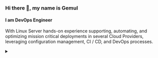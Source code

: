 ### Hi there 👋, my name is Gemul
#### I am DevOps Engineer
With Linux Server hands-on experience supporting, automating, and optimizing mission critical deployments in several Cloud Providers, leveraging configuration management, CI / CD, and DevOps processes.

<details>
  <summary></summary>
  
**TECH STACK** 

<img src='https://cdn.jsdelivr.net/npm/simple-icons@3.0.1/icons/amazonaws.svg' alt='amazonaws' height='40'><img src='https://cdn.jsdelivr.net/npm/simple-icons@3.0.1/icons/digitalocean.svg' alt='digitalocean' height='40'><img src='https://cdn.jsdelivr.net/npm/simple-icons@3.0.1/icons/googlecloud.svg' alt='googlecloud' height='40'><img src='https://cdn.jsdelivr.net/npm/simple-icons/icons/alibabacloud.svg' alt='alibaba' height='40'><img src='https://cdn.jsdelivr.net/npm/simple-icons@3.0.1/icons/docker.svg' alt='docker' height='40'><img src='https://cdn.jsdelivr.net/npm/simple-icons@3.0.1/icons/kubernetes.svg' alt='kubernetes' height='40'><br><img src='https://cdn.jsdelivr.net/npm/simple-icons@3.0.1/icons/ubuntu.svg' alt='ubuntu' height='40'><img src='https://cdn.jsdelivr.net/npm/simple-icons@3.0.1/icons/debian.svg' alt='debian' height='40'><img src='https://cdn.jsdelivr.net/npm/simple-icons@3.0.1/icons/centos.svg' alt='centos' height='40'><img src='https://cdn.jsdelivr.net/npm/simple-icons@3.0.1/icons/redhat.svg' alt='redhat' height='40'><img src='https://cdn.jsdelivr.net/npm/simple-icons@3.0.1/icons/nginx.svg' alt='nginx' height='40'><img src='https://cdn.jsdelivr.net/npm/simple-icons@3.0.1/icons/apache.svg' alt='apache' height='40'><br><img src='https://cdn.jsdelivr.net/npm/simple-icons@3.0.1/icons/postgresql.svg' alt='postgresql' height='40'><img src='https://cdn.jsdelivr.net/npm/simple-icons@3.0.1/icons/mysql.svg' alt='mysql' height='40'><img src='https://cdn.jsdelivr.net/npm/simple-icons@3.0.1/icons/ansible.svg' alt='ansible' height='40'><img src='https://cdn.jsdelivr.net/npm/simple-icons@3.0.1/icons/jenkins.svg' alt='jenkins' height='40'><img src='https://cdn.jsdelivr.net/npm/simple-icons@3.0.1/icons/gnubash.svg' alt='gnubash' height='40'><img src='https://cdn.jsdelivr.net/npm/simple-icons@3.0.1/icons/git.svg' alt='git' height='40'><br><img src='https://cdn.jsdelivr.net/npm/simple-icons/icons/python.svg' alt='python' height='40'><img src='https://cdn.jsdelivr.net/npm/simple-icons@3.0.1/icons/groovy.svg' alt='groovy' height='40'><img src='https://cdn.jsdelivr.net/npm/simple-icons@3.0.1/icons/prometheus.svg' alt='prometheus' height='40'><img src='https://cdn.jsdelivr.net/npm/simple-icons@3.0.1/icons/grafana.svg' alt='grafana' height='40'><img src='https://cdn.jsdelivr.net/npm/simple-icons@3.0.1/icons/newrelic.svg' alt='newrelic' height='40'><img src='https://cdn.jsdelivr.net/npm/simple-icons@3.0.1/icons/datadog.svg' alt='datadog' height='40'>



- 🌱 I’m currently learning some advanced cloud scalability. 
- :laughing: Pronouns: English & Indonesian Native Speaker.
- :mailbox_with_mail: Ask me about anything.
- :shipit: Fun fact: coffee person.

**You Can Find Me on :**
[<img src='https://cdn.jsdelivr.net/npm/simple-icons@3.0.1/icons/github.svg' alt='github' height='20'>](https://github.com/peruvianskies)  [<img src='https://cdn.jsdelivr.net/npm/simple-icons@3.0.1/icons/linkedin.svg' alt='linkedin' height='20'>](https://www.linkedin.com/in/tian-putra-nuhcahya/) [<img src='https://cdn.jsdelivr.net/npm/simple-icons@3.0.1/icons/telegram.svg' alt='telegram' height='20'>](https://t.me/Tianputra) 

[![Top Langs](https://github-readme-stats.vercel.app/api/top-langs/?username=peruvianskies)](https://github.com/anuraghazra/github-readme-stats)

*Tell me and I forget, Teach me and I remember, Involve me and I learn. - Benjamin Franklin*
</details>

